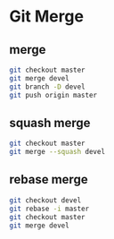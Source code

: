 # Git Merge

## merge

```bash
git checkout master
git merge devel 
git branch -D devel 
git push origin master
```

## squash merge

```bash
git checkout master
git merge --squash devel
```

## rebase merge

```bash
git checkout devel 
git rebase -i master 
git checkout master 
git merge devel
```
